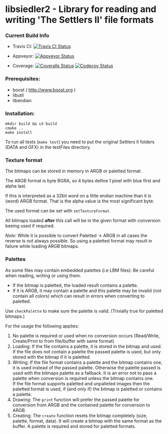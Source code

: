 # libsiedler2 - Library for reading and writing 'The Settlers II' file formats

### Current Build Info

- Travis CI: [![Travis CI Status](https://travis-ci.com/Return-To-The-Roots/libsiedler2.svg?branch=master)](https://travis-ci.com/Return-To-The-Roots/libsiedler2)

- Appveyor: [![Appveyor Status](https://ci.appveyor.com/api/projects/status/elq18eld1ulhgm3k/branch/master?svg=true)](https://ci.appveyor.com/project/Flow86/libsiedler2/branch/master)

- Coverage:
[![Coveralls Status](https://coveralls.io/repos/github/Return-To-The-Roots/libsiedler2/badge.svg?branch=master)](https://coveralls.io/github/Return-To-The-Roots/libsiedler2?branch=master)
[![Codecov Status](https://codecov.io/gh/Return-To-The-Roots/libsiedler2/branch/master/graph/badge.svg)](https://codecov.io/gh/Return-To-The-Roots/libsiedler2)


### Prerequisites:

- boost ( http://www.boost.org )
- libutil
- libendian

### Installation:

```
mkdir build && cd build
cmake ..
make install
```

To run all tests (`make test`) you need to put the original Settlers II folders (DATA and GFX) in the testFiles directory.

### Texture format

The bitmaps can be stored in memory in ARGB or paletted format.

The ARGB format is byte BGRA, so 4 bytes define 1 pixel with blue first and alpha last.

If this is interpreted as a 32bit word on a little endian machine than it is (word) ARGB format.
That is the alpha value is the most significant byte.

The used format can be set with `setTextureFormat`.

All bitmaps loaded **after** this call will be in the given format with conversion beeing used if required.   

*Note:* While it is possible to convert Paletted -> ARGB in all cases the reverse is not always possible.
So using a paletted format may result in failure while loading ARGB bitmaps.

### Palettes

As some files may contain embedded palettes (i.e LBM files): Be careful when reading, writing or using them.

- If the bitmap is paletted, the loaded result contains a palette.
- If it is ARGB, it may contain a palette and this palette may be invalid (not contain all colors) which can result in errors when converting to paletted.

Use `checkPalette` to make sure the palette is valid. (Trivially true for paletted bitmaps.)

For the usage the following applies:

1. No palette is required or used when no conversion occurs (Read/Write, Create/Print to from file/buffer with same format)
2. Loading: If the file contains a palette, it is stored in the bitmap and used.   
            If the file does not contain a palette the passed palette is used, but only stored with the bitmap if it is paletted.
3. Writing: If the file format contains a palette and the bitmap contains one, it is used instead of the passed palette.
            Otherwise the palette passed is used with the bitmaps palette as a fallback.
            It is an error not to pass a palette when conversion is required unless the bitmap contains one.   
            If the file format supports paletted and unpalleted images then the paletted format is used, if (and only if) the bitmap is paletted or contains a palette.
4. Drawing: The `print` function will prefer the passed palette for conversion from ARGB and the contained palette for conversion to ARGB.
5. Creating: The `create` function resets the bitmap completely (size, palette, format, data).
             It will create a bitmap with the same format as the buffer.
             A palette is required and stored for paletted formats.
